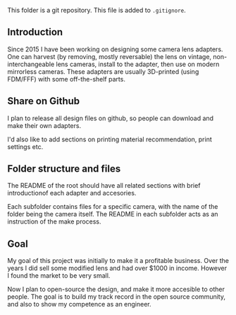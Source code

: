 This folder is a git repository. This file is added to `.gitignore`.

## Introduction
Since 2015 I have been working on designing some camera lens adapters. One can harvest (by removing, mostly reversable) the lens on vintage, non-interchangeable lens cameras, install to the adapter, then use on modern mirrorless cameras. These adapters are usually 3D-printed (using FDM/FFF) with some off-the-shelf parts.


## Share on Github
I plan to release all design files on github, so people can download and make their own adapters.

I'd also like to add sections on printing material recommendation, print settings etc.

## Folder structure and files
The README of the root should have all related sections with brief introductionof each adapter and accesories.

Each subfolder contains files for a specific camera, with the name of the folder being the camera itself. The README in each subfolder acts as an instruction of the make process.

## Goal
My goal of this project was initially to make it a profitable business. Over the years I did sell some modified lens and had over $1000 in income. However I found the market to be very small.

Now I plan to open-source the design, and make it more accesible to other people. The goal is to build my track record in the open source community, and also to show my competence as an engineer.
